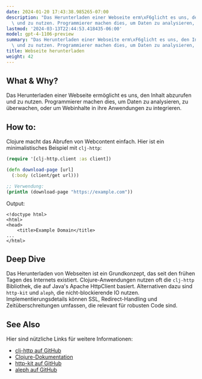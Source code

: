 ```yaml
---
date: 2024-01-20 17:43:38.985265-07:00
description: "Das Herunterladen einer Webseite erm\xF6glicht es uns, den Inhalt abzurufen\
  \ und zu nutzen. Programmierer machen dies, um Daten zu analysieren, zu \xFCberwachen,\u2026"
lastmod: '2024-03-13T22:44:53.418435-06:00'
model: gpt-4-1106-preview
summary: "Das Herunterladen einer Webseite erm\xF6glicht es uns, den Inhalt abzurufen\
  \ und zu nutzen. Programmierer machen dies, um Daten zu analysieren, zu \xFCberwachen,\u2026"
title: Webseite herunterladen
weight: 42
---
```


## What & Why?
Das Herunterladen einer Webseite ermöglicht es uns, den Inhalt abzurufen und zu nutzen. Programmierer machen dies, um Daten zu analysieren, zu überwachen, oder um Webinhalte in ihre Anwendungen zu integrieren.

## How to:
Clojure macht das Abrufen von Webcontent einfach. Hier ist ein minimalistisches Beispiel mit `clj-http`:

```clojure
(require '[clj-http.client :as client])

(defn download-page [url]
  (:body (client/get url)))

;; Verwendung:
(println (download-page "https://example.com"))
```

Output:

```
<!doctype html>
<html>
<head>
    <title>Example Domain</title>
...
</html>
```

## Deep Dive
Das Herunterladen von Webseiten ist ein Grundkonzept, das seit den frühen Tagen des Internets existiert. Clojure-Anwendungen nutzen oft die `clj-http` Bibliothek, die auf Java's Apache HttpClient basiert. Alternativen dazu sind `http-kit` und `aleph`, die nicht-blockierende IO nutzen. Implementierungsdetails können SSL, Redirect-Handling und Zeitüberschreitungen umfassen, die relevant für robusten Code sind.

## See Also
Hier sind nützliche Links für weitere Informationen:

- [clj-http auf GitHub](https://github.com/dakrone/clj-http)
- [Clojure-Dokumentation](https://clojure.org/)
- [http-kit auf GitHub](https://github.com/http-kit/http-kit)
- [aleph auf GitHub](https://github.com/ztellman/aleph)
